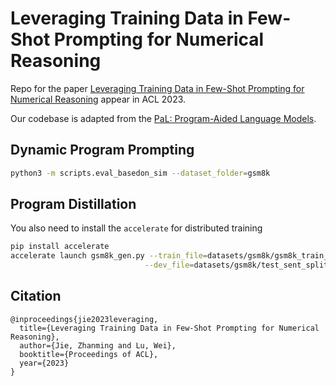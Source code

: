 # Leveraging Training Data in Few-Shot Prompting for Numerical Reasoning
Repo for the paper [Leveraging Training Data in Few-Shot Prompting for Numerical Reasoning](https://arxiv.org/abs/2305.18170) appear in ACL 2023.

Our codebase is adapted from the [PaL: Program-Aided Language Models](https://github.com/reasoning-machines/pal).

## Dynamic Program Prompting

```bash
python3 -m scripts.eval_basedon_sim --dataset_folder=gsm8k
```

## Program Distillation
You also need to install the `accelerate` for distributed training
```bash
pip install accelerate
accelerate launch gsm8k_gen.py --train_file=datasets/gsm8k/gsm8k_train_eval_result.json \
                              --dev_file=datasets/gsm8k/test_sent_split.json 
```


## Citation
```
@inproceedings{jie2023leveraging,
  title={Leveraging Training Data in Few-Shot Prompting for Numerical Reasoning},
  author={Jie, Zhanming and Lu, Wei},
  booktitle={Proceedings of ACL},
  year={2023}
}
```
